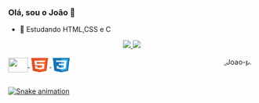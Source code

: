 ### Olá, sou o João 👋

- 🌱 Estudando HTML,CSS e C 

<div align="center">
  <a href="https://github.com/joaoFagundesL">
  <img height="180em" src="https://github-readme-stats.vercel.app/api?username=joaoFagundesL&show_icons=true&theme=nightowl&include_all_commits=true&count_private=true"/>
  <img height="180em" src="https://github-readme-stats.vercel.app/api/top-langs/?username=joaoFagundesL&layout=compact&langs_count=7&theme=nightowl"/>
</div>

  
  <div style="display: inline_block"><br>
  
  <img align="right" alt="Joao-pic" height="150" style="border-radius:50px;" src="https://c.tenor.com/A_wxCfAKuB4AAAAC/gay-discord.gif">
</div>
  <img align="center" height="30" width="40" src="https://cdn.jsdelivr.net/gh/devicons/devicon/icons/c/c-original.svg" />
  <img align="center" alt="Joao-HTML" height="30" width="40" src="https://raw.githubusercontent.com/devicons/devicon/master/icons/html5/html5-original.svg">
  <img align="center" alt="Joao-CSS" height="30" width="40" src="https://raw.githubusercontent.com/devicons/devicon/master/icons/css3/css3-original.svg">

  ##
  
  ![Snake animation](https://github.com/joaoFagundesL/joaoFagundesL/blob/output/github-contribution-grid-snake.svg)

